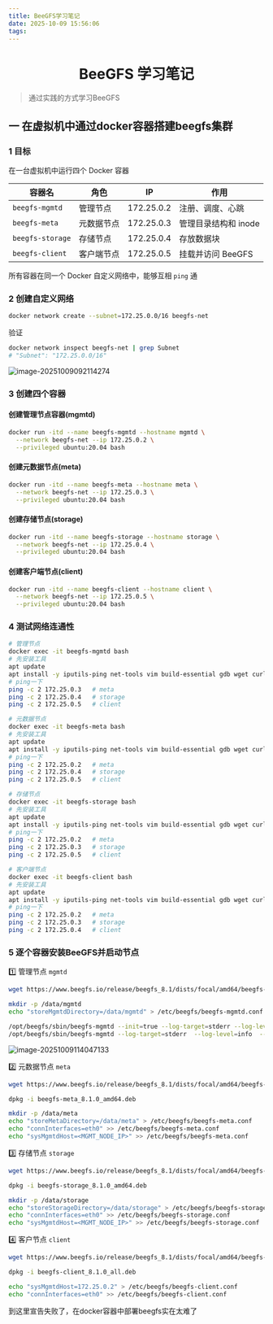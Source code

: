 ```yaml
---
title: BeeGFS学习笔记
date: 2025-10-09 15:56:06
tags:
---
```


<h1><center>BeeGFS 学习笔记</center></h1>

> 通过实践的方式学习BeeGFS

## 一  在虚拟机中通过docker容器搭建beegfs集群

### 1 目标

在一台虚拟机中运行四个 Docker 容器

| 容器名           | 角色       | IP         | 作用                 |
| ---------------- | ---------- | ---------- | -------------------- |
| `beegfs-mgmtd`   | 管理节点   | 172.25.0.2 | 注册、调度、心跳     |
| `beegfs-meta`    | 元数据节点 | 172.25.0.3 | 管理目录结构和 inode |
| `beegfs-storage` | 存储节点   | 172.25.0.4 | 存放数据块           |
| `beegfs-client`  | 客户端节点 | 172.25.0.5 | 挂载并访问 BeeGFS    |

所有容器在同一个 Docker 自定义网络中，能够互相 `ping` 通

### 2 创建自定义网络

```bash
docker network create --subnet=172.25.0.0/16 beegfs-net
```

验证

```bash
docker network inspect beegfs-net | grep Subnet
# "Subnet": "172.25.0.0/16"
```

![image-20251009092114274](https://leeway2zcblog-1373523181.cos.ap-guangzhou.myqcloud.com/img/image-20251009092114274.png)

### 3 创建四个容器

#### 创建管理节点容器(mgmtd)

```bash
docker run -itd --name beegfs-mgmtd --hostname mgmtd \
  --network beegfs-net --ip 172.25.0.2 \
  --privileged ubuntu:20.04 bash
```

#### 创建元数据节点(meta)

```bash
docker run -itd --name beegfs-meta --hostname meta \
  --network beegfs-net --ip 172.25.0.3 \
  --privileged ubuntu:20.04 bash
```

#### 创建存储节点(storage)

```bash
docker run -itd --name beegfs-storage --hostname storage \
  --network beegfs-net --ip 172.25.0.4 \
  --privileged ubuntu:20.04 bash
```

#### 创建客户端节点(client)

```bash
docker run -itd --name beegfs-client --hostname client \
  --network beegfs-net --ip 172.25.0.5 \
  --privileged ubuntu:20.04 bash
```

### 4 测试网络连通性

```bash
# 管理节点
docker exec -it beegfs-mgmtd bash
# 先安装工具
apt update
apt install -y iputils-ping net-tools vim build-essential gdb wget curl
# ping一下
ping -c 2 172.25.0.3   # meta
ping -c 2 172.25.0.4   # storage
ping -c 2 172.25.0.5   # client

# 元数据节点
docker exec -it beegfs-meta bash
# 先安装工具
apt update
apt install -y iputils-ping net-tools vim build-essential gdb wget curl
# ping一下
ping -c 2 172.25.0.2   # meta
ping -c 2 172.25.0.4   # storage
ping -c 2 172.25.0.5   # client

# 存储节点
docker exec -it beegfs-storage bash
# 先安装工具
apt update
apt install -y iputils-ping net-tools vim build-essential gdb wget curl
# ping一下
ping -c 2 172.25.0.2   # meta
ping -c 2 172.25.0.3   # storage
ping -c 2 172.25.0.5   # client

# 客户端节点
docker exec -it beegfs-client bash
# 先安装工具
apt update
apt install -y iputils-ping net-tools vim build-essential gdb wget curl
# ping一下
ping -c 2 172.25.0.2   # meta
ping -c 2 172.25.0.3   # storage
ping -c 2 172.25.0.4   # client
```

### 5 逐个容器安装BeeGFS并启动节点

1️⃣ 管理节点 `mgmtd`

```bash
wget https://www.beegfs.io/release/beegfs_8.1/dists/focal/amd64/beegfs-mgmtd_8.1.0_amd64.deb

mkdir -p /data/mgmtd
echo "storeMgmtdDirectory=/data/mgmtd" > /etc/beegfs/beegfs-mgmtd.conf

/opt/beegfs/sbin/beegfs-mgmtd --init=true --log-target=stderr --log-level=info
/opt/beegfs/sbin/beegfs-mgmtd --log-target=stderr  --log-level=info  --auth-disable=true  --tls-disable=true
```

![image-20251009114047133](https://leeway2zcblog-1373523181.cos.ap-guangzhou.myqcloud.com/img/image-20251009114047133.png)

2️⃣ 元数据节点 `meta`

```bash
wget https://www.beegfs.io/release/beegfs_8.1/dists/focal/amd64/beegfs-meta_8.1.0_amd64.deb

dpkg -i beegfs-meta_8.1.0_amd64.deb

mkdir -p /data/meta
echo "storeMetaDirectory=/data/meta" > /etc/beegfs/beegfs-meta.conf
echo "connInterfaces=eth0" >> /etc/beegfs/beegfs-meta.conf
echo "sysMgmtdHost=<MGMT_NODE_IP>" >> /etc/beegfs/beegfs-meta.conf
```

3️⃣ 存储节点 `storage`

```bash
wget https://www.beegfs.io/release/beegfs_8.1/dists/focal/amd64/beegfs-storage_8.1.0_amd64.deb

dpkg -i beegfs-storage_8.1.0_amd64.deb

mkdir -p /data/storage
echo "storeStorageDirectory=/data/storage" > /etc/beegfs/beegfs-storage.conf
echo "connInterfaces=eth0" >> /etc/beegfs/beegfs-storage.conf
echo "sysMgmtdHost=<MGMT_NODE_IP>" >> /etc/beegfs/beegfs-storage.conf
```

4️⃣  客户节点 `client`

```bash
wget https://www.beegfs.io/release/beegfs_8.1/dists/focal/amd64/beegfs-client_8.1.0_all.deb

dpkg -i beegfs-client_8.1.0_all.deb

echo "sysMgmtdHost=172.25.0.2" > /etc/beegfs/beegfs-client.conf
echo "connInterfaces=eth0" >> /etc/beegfs/beegfs-client.conf
```



到这里宣告失败了，在docker容器中部署beegfs实在太难了

